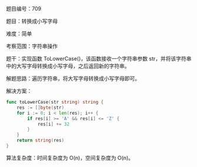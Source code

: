 题目编号：709

题目：转换成小写字母

难度：简单

考察范围：字符串操作

题干：实现函数 ToLowerCase()，该函数接收一个字符串参数 str，并将该字符串中的大写字母转换成小写字母，之后返回新的字符串。

解题思路：遍历字符串，将大写字母转换成小写字母即可。

解决方案：

```go
func toLowerCase(str string) string {
    res := []byte(str)
    for i := 0; i < len(res); i++ {
        if res[i] >= 'A' && res[i] <= 'Z' {
            res[i] += 32
        }
    }
    return string(res)
}
```

算法复杂度：时间复杂度为 O(n)，空间复杂度为 O(n)。